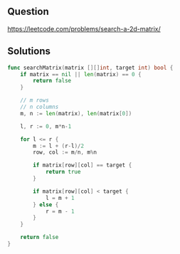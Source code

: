 ## Question

https://leetcode.com/problems/search-a-2d-matrix/

## Solutions

```go
func searchMatrix(matrix [][]int, target int) bool {
	if matrix == nil || len(matrix) == 0 {
		return false
	}

	// m rows
	// n columns
	m, n := len(matrix), len(matrix[0])

	l, r := 0, m*n-1

	for l <= r {
		m := l + (r-l)/2
		row, col := m/n, m%n

		if matrix[row][col] == target {
			return true
		}

		if matrix[row][col] < target {
			l = m + 1
		} else {
			r = m - 1
		}
	}

	return false
}
```
